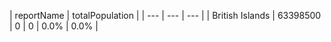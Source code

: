 | reportName | totalPopulation |
| --- | --- | --- |
| British Islands | 63398500 | 0 | 0 | 0.0% | 0.0% |
